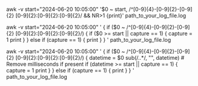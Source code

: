 awk -v start="2024-06-20 10:05:00" '$0 ~ start, /^[0-9]{4}-[0-9]{2}-[0-9]{2} [0-9]{2}:[0-9]{2}:[0-9]{2}/ && NR>1 {print}' path_to_your_log_file.log



awk -v start="2024-06-20 10:05:00" '
    {
        if ($0 ~ /^[0-9]{4}-[0-9]{2}-[0-9]{2} [0-9]{2}:[0-9]{2}:[0-9]{2}/) {
            if ($0 >= start || capture == 1) {
                capture = 1
                print
            }
        } else if (capture == 1) {
            print
        }
    }
' path_to_your_log_file.log




awk -v start="2024-06-20 10:05:00" '
    {
        if ($0 ~ /^[0-9]{4}-[0-9]{2}-[0-9]{2} [0-9]{2}:[0-9]{2}:[0-9]{2}/) {
            datetime = $0
            sub(/\..*/, "", datetime) # Remove milliseconds if present
            if (datetime >= start || capture == 1) {
                capture = 1
                print
            }
        } else if (capture == 1) {
            print
        }
    }
' path_to_your_log_file.log
